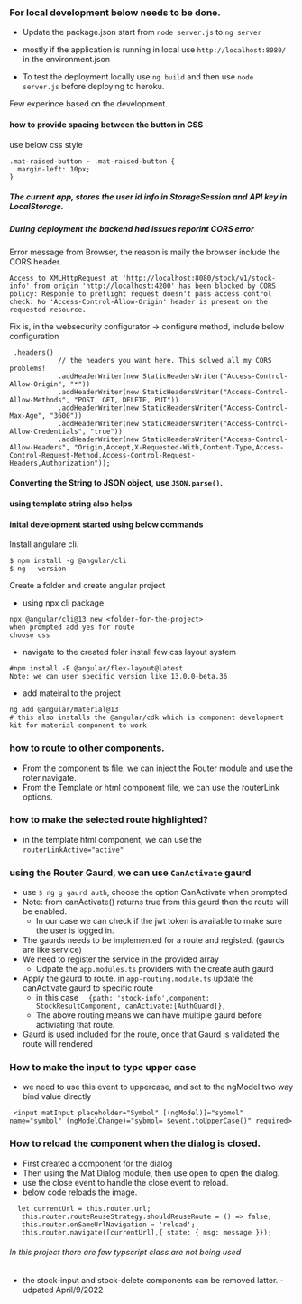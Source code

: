 ### For local development below needs to be done.
  - Update the package.json start from `node server.js` to `ng server`
  - mostly if the application is running in local use `http://localhost:8080/` in the environment.json

 - To test the deployment locally use `ng build` and then use `node server.js` before deploying to heroku.
 

 Few experince based on the development.

#### how to provide spacing between the button in CSS
 use below css style
```
.mat-raised-button ~ .mat-raised-button {
  margin-left: 10px;
}
```

##### The current app, stores the user id info in StorageSession and API key in LocalStorage.

##### During deployment the backend had issues reporint CORS error
Error message from Browser, the reason is maily the browser include the CORS header.

```
Access to XMLHttpRequest at 'http://localhost:8080/stock/v1/stock-info' from origin 'http://localhost:4200' has been blocked by CORS policy: Response to preflight request doesn't pass access control check: No 'Access-Control-Allow-Origin' header is present on the requested resource.
```
Fix is, in the websecurity configurator -> configure method, include below configuration
```
 .headers()
            // the headers you want here. This solved all my CORS problems! 
            .addHeaderWriter(new StaticHeadersWriter("Access-Control-Allow-Origin", "*"))
            .addHeaderWriter(new StaticHeadersWriter("Access-Control-Allow-Methods", "POST, GET, DELETE, PUT"))
            .addHeaderWriter(new StaticHeadersWriter("Access-Control-Max-Age", "3600"))
            .addHeaderWriter(new StaticHeadersWriter("Access-Control-Allow-Credentials", "true"))
            .addHeaderWriter(new StaticHeadersWriter("Access-Control-Allow-Headers", "Origin,Accept,X-Requested-With,Content-Type,Access-Control-Request-Method,Access-Control-Request-Headers,Authorization"));
```

#### Converting the String to JSON object, use `JSON.parse()`.
#### using template string also helps

#### inital development started using below commands

Install angulare cli.
```
$ npm install -g @angular/cli
$ ng --version
```

Create a folder and create angular project
- using npx cli package
```
npx @angular/cli@13 new <folder-for-the-project>
when prompted add yes for route
choose css
```

- navigate to the created foler 
install few css layout system 
```
#npm install -E @angular/flex-layout@latest
Note: we can user specific version like 13.0.0-beta.36
```
- add mateiral to the project
```
ng add @angular/material@13
# this also installs the @angular/cdk which is component development kit for material component to work
```

### how to route to other components.
 - From the component ts file, we can inject the Router module and use the roter.navigate.
 - From the Template or html component file, we can use the routerLink options.

### how to make the selected route highlighted?
  - in the template html component, we can use the `routerLinkActive="active"`

### using the Router Gaurd, we can use `CanActivate` gaurd
  - use `$ ng g gaurd auth`, choose the option CanActivate when prompted.
  - Note: from canActivate() returns true from this gaurd then the route will be enabled.
    - In our case we can check if the jwt token is available to make sure the user is logged in.
  - The gaurds needs to be implemented for a route and registed. (gaurds are like service)
  - We need to register the service in the provided array
      - Udpate the `app.modules.ts` providers with the create auth gaurd
  - Apply the gaurd to route. in `app-routing.module.ts` update the canActivate gaurd to specific route
    - in this case `  {path: 'stock-info',component: StockResultComponent, canActivate:[AuthGuard]},`
    - The above routing means we can have multiple gaurd before activiating that route.
  - Gaurd is used included for the route, once that Gaurd is validated the route will rendered

  ### How to make the input to type upper case 
  - we need to use this event to uppercase, and set to the ngModel two way bind value directly
  ```
   <input matInput placeholder="Symbol" [(ngModel)]="sybmol" name="symbol" (ngModelChange)="sybmol= $event.toUpperCase()" required>
  ```
 ### How to reload the component when the dialog is closed.
   - First created a component for the dialog
   - Then using the Mat Dialog module, then use open to open the dialog.
   - use the close event to handle the close event to reload.
   - below code reloads the image.
   ```
     let currentUrl = this.router.url;
      this.router.routeReuseStrategy.shouldReuseRoute = () => false;
      this.router.onSameUrlNavigation = 'reload';
      this.router.navigate([currentUrl],{ state: { msg: message }});
   ```
 ###### In this project there are few typscript class are not being used
  - the stock-input and stock-delete components can be removed latter. - udpated April/9/2022